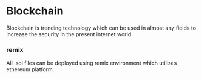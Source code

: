 # Blockchain #
Blockchain is trending technology which can be used in almost any fields to increase the security in the present internet world

### remix ###
All .sol files can be deployed using remix environment which utilizes ethereum platform.
